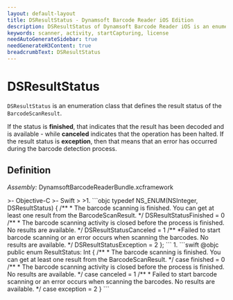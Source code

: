 ```yaml
---
layout: default-layout
title: DSResultStatus - Dynamsoft Barcode Reader iOS Edition
description: DSResultStatus of Dynamsoft Barcode Reader iOS is an enumeration class that defines the result status of the BarcodeScanResult.
keywords: scanner, activity, startCapturing, license 
needAutoGenerateSidebar: true
needGenerateH3Content: true
breadcrumbText: DSResultStatus
---
```


# DSResultStatus

`DSResultStatus` is an enumeration class that defines the result status of the `BarcodeScanResult`.

If the status is **finished**, that indicates that the result has been decoded and is available - while **canceled** indicates that the operation has been halted. If the result status is **exception**, then that means that an error has occurred during the barcode detection process.

## Definition

*Assembly:* DynamsoftBarcodeReaderBundle.xcframework

<div class="sample-code-prefix"></div>
>- Objective-C
>- Swift
>
>1. 
```objc
typedef NS_ENUM(NSInteger, DSResultStatus)
{
    /**
     * The barcode scanning is finished. You can get at least one result from the BarcodeScanResult.
     */
    DSResultStatusFinished = 0
    /**
     * The barcode scanning activity is closed before the process is finished. No results are available.
     */
    DSResultStatusCanceled = 1
    /**
     *Failed to start barcode scanning or an error occurs when scanning the barcodes. No results are available.
     */
    DSResultStatusException = 2
};
```
1. 
```swift
@objc public enum ResultStatus: Int {
    /**
     * The barcode scanning is finished. You can get at least one result from the BarcodeScanResult.
     */
    case finished = 0
    /**
     * The barcode scanning activity is closed before the process is finished. No results are available.
     */
    case canceled = 1
    /**
     * Failed to start barcode scanning or an error occurs when scanning the barcodes. No results are available.
     */
    case exception = 2
}
```
